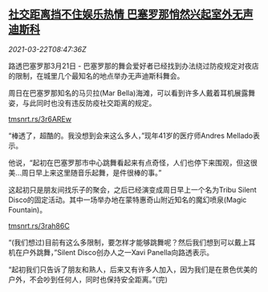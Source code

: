 <!--1616403663000-->
[社交距离挡不住娱乐热情 巴塞罗那悄然兴起室外无声迪斯科](https://cn.reuters.com/article/barcelona-disco-covid-social-distance-03-idCNKBS2BE0Z2)
------

<div><i>2021-03-22T08:47:36Z</i></div><p>路透巴塞罗那3月21日 - 巴塞罗那的舞会爱好者已经找到办法绕过防疫规定对夜店的限制，在城里几个最知名的地点举办无声迪斯科舞会。</p><p>周日在巴塞罗那知名的马贝拉(Mar Bella)海滩，可以看到许多人戴着耳机展露舞姿，与此同时也没有违反防疫社交距离的规定。</p><p><a href="https://tmsnrt.rs/3r6AREw">tmsnrt.rs/3r6AREw</a></p><p>“棒透了，超酷的。我没想到会来这么多人，”现年41岁的医疗师Andres Mellado表示。</p><p>他说，“起初在巴塞罗那市中心跳舞看起来有点奇怪，人们也停下来围观，但这很美...周日早上来这里随音乐起舞，是件很棒的事。”</p><p>这起初只是朋友间找乐子的聚会，之后已经演变成周日早上一个名为Tribu Silent Disco的固定活动。其中一场举办地在蒙特惠奇山附近知名的魔幻喷泉(Magic Fountain)。</p><p><a href="https://tmsnrt.rs/3rah86C">tmsnrt.rs/3rah86C</a></p><p>“(我们想过)目前有这么多限制，要怎样才能够跳舞呢？然后我们想到可以戴上耳机在户外跳舞，”Silent Disco创办人之一Xavi Panella向路透表示。</p><p>“起初我们只告诉了朋友和熟人，后来又有许多人加入，因为我们是在景色优美的户外，不会吵到任何人，同时也保持安全距离。”(完)</p>

